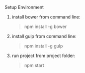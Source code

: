 Setup Environment

1. install bower from command line: 
	> npm install -g bower

2. install gulp from command line: 
	> npm install -g gulp

3. run project from project folder:
	> npm start
